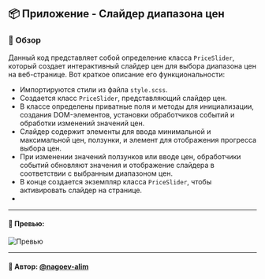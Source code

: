 ## 📦 Приложение - Слайдер диапазона цен

### 🚀 Обзор

Данный код представляет собой определение класса `PriceSlider`, который создает интерактивный слайдер цен для выбора диапазона цен на веб-странице. Вот краткое описание его функциональности:

- Импортируются стили из файла `style.scss`.
- Создается класс `PriceSlider`, представляющий слайдер цен.
- В классе определены приватные поля и методы для инициализации, создания DOM-элементов, установки обработчиков событий и обработки изменений значений цен.
- Слайдер содержит элементы для ввода минимальной и максимальной цен, ползунки, и элемент для отображения прогресса выбора цен.
- При изменении значений ползунков или вводе цен, обработчики событий обновляют значения и отображение слайдера в соответствии с выбранным диапазоном цен.
- В конце создается экземпляр класса `PriceSlider`, чтобы активировать слайдер на странице.
- 
---

#### 🌄 Превью:

![Превью](https://lh3.googleusercontent.com/drive-viewer/AITFw-wmWCFNiqWKBOewUnUeWWo6BHBf1gcq8icBHnrVPlkt15ITMVz1rOI9wUS0W3is5X-ojWmeRKiybJNf1Wqf-Vitwl37jg=s1600)


-----

#### 🙌 Автор: [@nagoev-alim](https://github.com/nagoev-alim)

